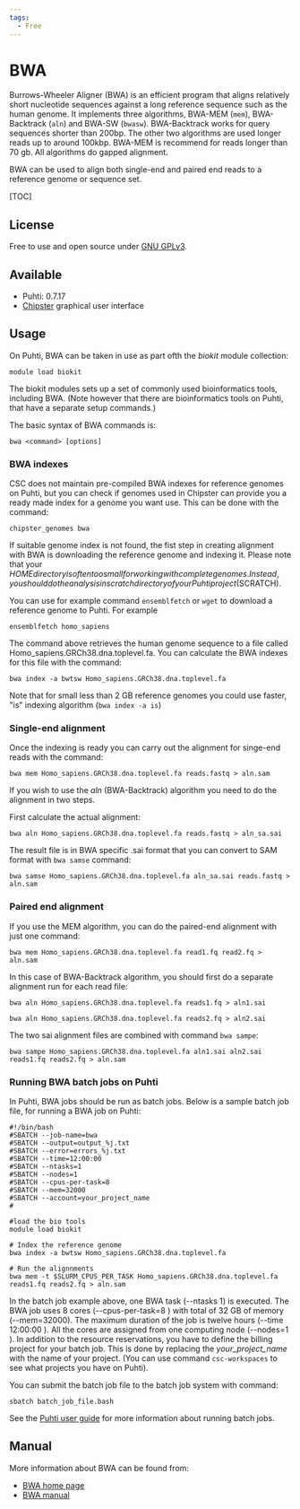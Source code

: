 ```yaml
---
tags:
  - Free
---
```


# BWA

Burrows-Wheeler Aligner (BWA) is an efficient program that aligns relatively short nucleotide sequences against a long reference sequence such as the human genome. It implements three algorithms, BWA-MEM (`mem`), BWA-Backtrack (`aln`) and BWA-SW (`bwasw`). BWA-Backtrack works for query sequences shorter than 200bp. The other two algorithms are used longer reads up to around 100kbp. BWA-MEM is recommend for reads longer than 70 gb.  All algorithms do gapped alignment.

BWA can be used to align both single-end and paired end reads to a reference genome or sequence set.

[TOC]

## License

Free to use and open source under [GNU GPLv3](https://www.gnu.org/licenses/gpl-3.0.html).

## Available

-   Puhti: 0.7.17
-   [Chipster](https://chipster.csc.fi) graphical user interface


## Usage

On Puhti, BWA can be taken in use as part ofth the _biokit_ module collection:

```text
module load biokit
```

The biokit modules sets up a set of commonly used bioinformatics tools, including  BWA. (Note however that there are bioinformatics tools on Puhti, that have a separate setup commands.)

The basic syntax of BWA commands is:

```text
bwa <command> [options]
```

### BWA indexes

CSC does not maintain pre-compiled BWA indexes for reference genomes on Puhti, but you can check if genomes used in Chipster can provide you a ready made index for a genome you want use. This can be done with the command:

```
chipster_genomes bwa
``` 

If suitable genome index is not found, the fist step in creating alignment with BWA is downloading the reference genome and indexing it. Please note that your $HOME directory is often too small for working with complete genomes. In stead, you should do the analysis in scratch directory of your Puhti project ($SCRATCH).

You can use for example command `ensemblfetch` or `wget` to download a reference genome to Puhti. For example

```text
ensemblfetch homo_sapiens
```

The command above retrieves the human genome sequence to a file called Homo_sapiens.GRCh38.dna.toplevel.fa. You can calculate the BWA indexes for this file with the command:
```text
bwa index -a bwtsw Homo_sapiens.GRCh38.dna.toplevel.fa
```
Note that for small less than 2 GB reference genomes you could use faster,  "is" indexing algorithm (`bwa index -a is`)

### Single-end alignment

Once the indexing is ready you can carry out the alignment for singe-end reads with the command:
```text
bwa mem Homo_sapiens.GRCh38.dna.toplevel.fa reads.fastq > aln.sam
```
If you wish to use the _aln_ (BWA-Backtrack) algorithm you need to do the alignment in two steps.

First calculate the actual alignment:
```text
bwa aln Homo_sapiens.GRCh38.dna.toplevel.fa reads.fastq > aln_sa.sai
```
The result file is in BWA specific .sai format that you can convert to SAM format with `bwa samse` command:
```text
bwa samse Homo_sapiens.GRCh38.dna.toplevel.fa aln_sa.sai reads.fastq > aln.sam
```

### Paired end alignment

If you use the MEM algorithm, you can do the paired-end alignment with just one command:
```text
bwa mem Homo_sapiens.GRCh38.dna.toplevel.fa read1.fq read2.fq > aln.sam
```
In this case of BWA-Backtrack algorithm, you should first do a separate alignment run for each read file:
```text
bwa aln Homo_sapiens.GRCh38.dna.toplevel.fa reads1.fq > aln1.sai

bwa aln Homo_sapiens.GRCh38.dna.toplevel.fa reads2.fq > aln2.sai
```
The two sai alignment files are combined with command `bwa sampe`:
```text
bwa sampe Homo_sapiens.GRCh38.dna.toplevel.fa aln1.sai aln2.sai reads1.fq reads2.fq > aln.sam
```
### Running BWA batch jobs on Puhti


In Puhti, BWA jobs should be run as batch jobs. Below is a sample batch job file, for running a BWA job on Puhti:
```text
#!/bin/bash
#SBATCH --job-name=bwa
#SBATCH --output=output_%j.txt
#SBATCH --error=errors_%j.txt
#SBATCH --time=12:00:00
#SBATCH --ntasks=1
#SBATCH --nodes=1  
#SBATCH --cpus-per-task=8
#SBATCH --mem=32000
#SBATCH --account=your_project_name
#

#load the bio tools
module load biokit

# Index the reference genome
bwa index -a bwtsw Homo_sapiens.GRCh38.dna.toplevel.fa

# Run the alignnments
bwa mem -t $SLURM_CPUS_PER_TASK Homo_sapiens.GRCh38.dna.toplevel.fa reads1.fq reads2.fq > aln.sam
```
 

In the batch job example above, one BWA task (--ntasks 1) is executed. The BWA job uses 8 cores (--cpus-per-task=8 ) with total of 32 GB of memory (--mem=32000). The maximum duration of the job is twelve hours (--time 12:00:00 ). All the cores are assigned from one computing node (--nodes=1 ). In addition to the resource reservations, you have to define the billing project for your batch job. This is done by replacing
the _your_project_name_ with the name of your project. (You can use command `csc-workspaces` to see what projects you have on Puhti).

You can submit the batch job file to the batch job system with command:
```text
sbatch batch_job_file.bash
```
See the [Puhti user guide](../computing/running/getting-started.md) for more information about running batch jobs.


## Manual

More information about BWA can be found from:

*    [BWA home page](http://bio-bwa.sourceforge.net/index.shtml)
*    [BWA manual](http://bio-bwa.sourceforge.net/bwa.shtml)




